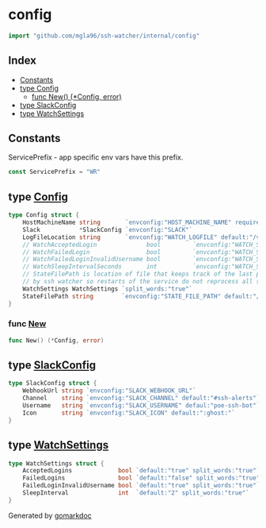 <!-- Code generated by gomarkdoc. DO NOT EDIT -->

# config

```go
import "github.com/mgla96/ssh-watcher/internal/config"
```

## Index

- [Constants](<#constants>)
- [type Config](<#Config>)
  - [func New\(\) \(\*Config, error\)](<#New>)
- [type SlackConfig](<#SlackConfig>)
- [type WatchSettings](<#WatchSettings>)


## Constants

<a name="ServicePrefix"></a>ServicePrefix \- app specific env vars have this prefix.

```go
const ServicePrefix = "WR"
```

<a name="Config"></a>
## type [Config](<https://github.com/Mgla96/ssh-watcher/blob/main/internal/config/config.go#L19-L31>)



```go
type Config struct {
    HostMachineName string       `envconfig:"HOST_MACHINE_NAME" required:"true"`
    Slack           *SlackConfig `envconfig:"SLACK"`
    LogFileLocation string       `envconfig:"WATCH_LOGFILE" default:"/var/log/auth.log"`
    // WatchAcceptedLogin              bool         `envconfig:"WATCH_SETTINGS_ACCEPTED_LOGIN" default:"true"`
    // WatchFailedLogin                bool         `envconfig:"WATCH_SETTINGS_FAILED_LOGIN" default:"true"`
    // WatchFailedLoginInvalidUsername bool         `envconfig:"WATCH_SETTINGS_FAILED_LOGIN_INVALID_USERNAME" default:"false"`
    // WatchSleepIntervalSeconds       int          `envconfig:"WATCH_SETTINGS_SLEEP_INTERVAL_SECONDS" default:"2"`
    // StateFilePath is location of file that keeps track of the last processed line
    // by ssh watcher so restarts of the service do not reprocess all ssh history.
    WatchSettings WatchSettings `split_words:"true"`
    StateFilePath string        `envconfig:"STATE_FILE_PATH" default:"/var/lib/ssh-watcher/authlog-state"`
}
```

<a name="New"></a>
### func [New](<https://github.com/Mgla96/ssh-watcher/blob/main/internal/config/config.go#L40>)

```go
func New() (*Config, error)
```



<a name="SlackConfig"></a>
## type [SlackConfig](<https://github.com/Mgla96/ssh-watcher/blob/main/internal/config/config.go#L12-L17>)



```go
type SlackConfig struct {
    WebhookUrl string `envconfig:"SLACK_WEBHOOK_URL"`
    Channel    string `envconfig:"SLACK_CHANNEL" default:"#ssh-alerts"`
    Username   string `envconfig:"SLACK_USERNAME" defaul:"poe-ssh-bot"`
    Icon       string `envconfig:"SLACK_ICON" default:":ghost:"`
}
```

<a name="WatchSettings"></a>
## type [WatchSettings](<https://github.com/Mgla96/ssh-watcher/blob/main/internal/config/config.go#L33-L38>)



```go
type WatchSettings struct {
    AcceptedLogins             bool `default:"true" split_words:"true"`
    FailedLogins               bool `default:"false" split_words:"true"`
    FailedLoginInvalidUsername bool `default:"true" split_words:"true"`
    SleepInterval              int  `default:"2" split_words:"true"`
}
```

Generated by [gomarkdoc](<https://github.com/princjef/gomarkdoc>)
